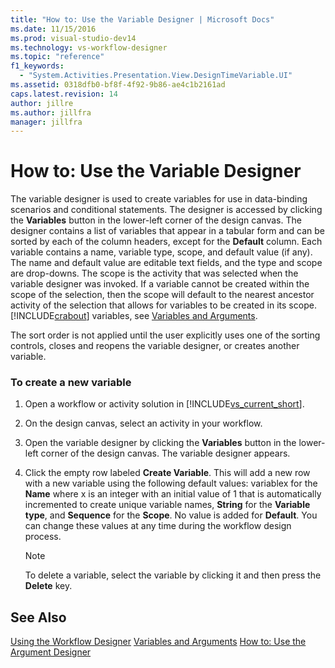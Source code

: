 ```yaml
---
title: "How to: Use the Variable Designer | Microsoft Docs"
ms.date: 11/15/2016
ms.prod: visual-studio-dev14
ms.technology: vs-workflow-designer
ms.topic: "reference"
f1_keywords:
  - "System.Activities.Presentation.View.DesignTimeVariable.UI"
ms.assetid: 0318dfb0-bf8f-4f92-9b86-ae4c1b2161ad
caps.latest.revision: 14
author: jillre
ms.author: jillfra
manager: jillfra
---
```

# How to: Use the Variable Designer
The variable designer is used to create variables for use in data-binding scenarios and conditional statements. The designer is accessed by clicking the **Variables** button in the lower-left corner of the design canvas. The designer contains a list of variables that appear in a tabular form and can be sorted by each of the column headers, except for the **Default** column. Each variable contains a name, variable type, scope, and default value (if any). The name and default value are editable text fields, and the type and scope are drop-downs. The scope is the activity that was selected when the variable designer was invoked. If a variable cannot be created within the scope of the selection, then the scope will default to the nearest ancestor activity of the selection that allows for variables to be created in its scope. [!INCLUDE[crabout](../includes/crabout-md.md)] variables, see [Variables and Arguments](https://msdn.microsoft.com/library/d03dbe34-5b2e-4f21-8b57-693ee49611b8).

 The sort order is not applied until the user explicitly uses one of the sorting controls, closes and reopens the variable designer, or creates another variable.

### To create a new variable

1. Open a workflow or activity solution in [!INCLUDE[vs_current_short](../includes/vs-current-short-md.md)].

2. On the design canvas, select an activity in your workflow.

3. Open the variable designer by clicking the **Variables** button in the lower-left corner of the design canvas. The variable designer appears.

4. Click the empty row labeled **Create Variable**. This will add a new row with a new variable using the following default values: variablex for the **Name** where x is an integer with an initial value of 1 that is automatically incremented to create unique variable names, **String** for the **Variable type**, and **Sequence** for the **Scope**. No value is added for **Default**. You can change these values at any time during the workflow design process.

    > [!NOTE]
    > To delete a variable, select the variable by clicking it and then press the **Delete** key.

## See Also
 [Using the Workflow Designer](../workflow-designer/using-the-workflow-designer.md)
 [Variables and Arguments](https://msdn.microsoft.com/library/d03dbe34-5b2e-4f21-8b57-693ee49611b8)
 [How to: Use the Argument Designer](../workflow-designer/how-to-use-the-argument-designer.md)